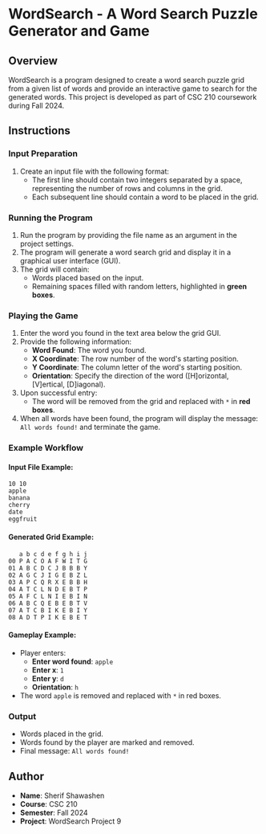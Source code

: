 # WordSearch - A Word Search Puzzle Generator and Game

## Overview
WordSearch is a program designed to create a word search puzzle grid from a given list of words and provide an interactive game to search for the generated words. This project is developed as part of CSC 210 coursework during Fall 2024.

## Instructions

### Input Preparation
1. Create an input file with the following format:
   - The first line should contain two integers separated by a space, representing the number of rows and columns in the grid.
   - Each subsequent line should contain a word to be placed in the grid.

### Running the Program
1. Run the program by providing the file name as an argument in the project settings.
2. The program will generate a word search grid and display it in a graphical user interface (GUI).
3. The grid will contain:
   - Words placed based on the input.
   - Remaining spaces filled with random letters, highlighted in **green boxes**.

### Playing the Game
1. Enter the word you found in the text area below the grid GUI.
2. Provide the following information:
   - **Word Found**: The word you found.
   - **X Coordinate**: The row number of the word's starting position.
   - **Y Coordinate**: The column letter of the word's starting position.
   - **Orientation**: Specify the direction of the word ([H]orizontal, [V]ertical, [D]iagonal).
3. Upon successful entry:
   - The word will be removed from the grid and replaced with `*` in **red boxes**.
4. When all words have been found, the program will display the message: `All words found!` and terminate the game.

### Example Workflow
#### Input File Example:
```
10 10
apple
banana
cherry
date
eggfruit
```
#### Generated Grid Example:
```
   a b c d e f g h i j
00 P A C O A F W I T G
01 A B C D C J B B B Y
02 A G C J I G E B Z L
03 A P C Q R X E B B H
04 A T C L N D E B T P
05 A F C L N I E B I N
06 A B C Q E B E B T V
07 A T C B I K E B I Y
08 A D T P I K E B E T
```
#### Gameplay Example:
- Player enters:
  - **Enter word found**: `apple`
  - **Enter x**: `1`
  - **Enter y**: `d`
  - **Orientation**: `h`
- The word `apple` is removed and replaced with `*` in red boxes.

### Output
- Words placed in the grid.
- Words found by the player are marked and removed.
- Final message: `All words found!`

## Author
- **Name**: Sherif Shawashen
- **Course**: CSC 210
- **Semester**: Fall 2024
- **Project**: WordSearch Project 9

